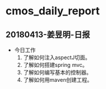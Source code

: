 # cmos_daily_report

## 20180413-姜昱明-日报
- 今日工作
    1. 了解如何注入aspectJ切面。
    2. 了解如何搭建spring mvc。
    3. 了解如何编写基本的控制器。
    4. 了解如何用maven创建工程。



